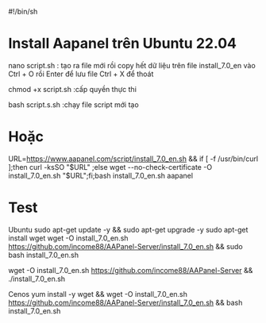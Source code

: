 #!/bin/sh
# Install Aapanel trên Ubuntu 22.04

nano script.sh : tạo ra file mới rồi copy hết dữ liệu trên file install_7.0_en vào 
Ctrl + O rồi Enter để lưu file
Ctrl + X để thoát 

chmod +x script.sh :cấp quyền thực thi

bash script.s.sh :chạy file script mới tạo


# Hoặc
URL=https://www.aapanel.com/script/install_7.0_en.sh && if [ -f /usr/bin/curl ];then curl -ksSO "$URL" ;else wget --no-check-certificate -O install_7.0_en.sh "$URL";fi;bash install_7.0_en.sh aapanel

# Test
Ubuntu
sudo apt-get update -y && sudo apt-get upgrade -y
sudo apt-get install wget
wget -O install_7.0_en.sh https://github.com/income88/AAPanel-Server/install_7.0_en.sh && sudo bash install_7.0_en.sh

wget -O install_7.0_en.sh https://github.com/income88/AAPanel-Server && ./install_7.0_en.sh

Cenos 
yum install -y wget && wget -O install_7.0_en.sh https://github.com/income88/AAPanel-Server/install_7.0_en.sh && bash install_7.0_en.sh

